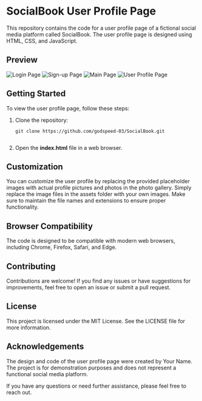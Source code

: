 # SocialBook User Profile Page

This repository contains the code for a user profile page of a fictional social media platform called SocialBook. The user profile page is designed using HTML, CSS, and JavaScript.

## Preview

![Login Page](/assets/pre1.png)
![Sign-up Page](/assets/pre2.png)
![Main Page](/assets/pre3.png)
![User Profile Page](/assets/pre4.png)

## Getting Started

To view the user profile page, follow these steps:

1. Clone the repository:

   ```shell
   git clone https://github.com/godspeed-03/SocialBook.git


2. Open the **index.html** file in a web browser.

## Customization
You can customize the user profile by replacing the provided placeholder images with actual profile pictures and photos in the photo gallery. Simply replace the image files in the assets folder with your own images. Make sure to maintain the file names and extensions to ensure proper functionality.

## Browser Compatibility
The code is designed to be compatible with modern web browsers, including Chrome, Firefox, Safari, and Edge.

## Contributing
Contributions are welcome! If you find any issues or have suggestions for improvements, feel free to open an issue or submit a pull request.

## License
This project is licensed under the MIT License. See the LICENSE file for more information.

## Acknowledgements
The design and code of the user profile page were created by Your Name. The project is for demonstration purposes and does not represent a functional social media platform.

If you have any questions or need further assistance, please feel free to reach out.

